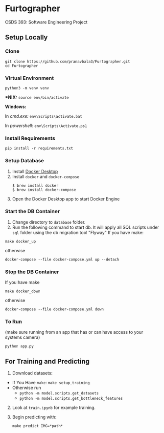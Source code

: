 # Furtographer
CSDS 393: Software Engineering Project

## Setup Locally

### Clone
```
git clone https://github.com/pranavbala3/Furtographer.git
cd Furtographer
```
### Virtual Environment
```
python3 -m venv venv
```
**\*NIX:** `source env/bin/activate`

**Windows:**

In *cmd.exe:* `env\Scripts\activate.bat`

In *powershell:* `env\Scripts\Activate.ps1`

### Install Requirements
```
pip install -r requirements.txt
```

### Setup Database
1. Install [Docker Desktop](https://www.docker.com/products/docker-desktop/)
2. Install `docker` and `docker-compose`
    ```
    $ brew install docker
    $ brew install docker-compose
    ```
3.  Open the Docker Desktop app to start Docker Engine

### Start the DB Container
1. Change directory to `database` folder.
2. Run the following command to start db. It will apply all SQL scripts under `sql` folder using the db migration tool "Flyway"
If you have make:
```
make docker_up
```
otherwise
```
docker-compose --file docker-compose.yml up --detach
```

### Stop the DB Container
If you have make
```
make docker_down
```
otherwise
```
docker-compose --file docker-compose.yml down
```

### To Run
(make sure running from an app that has or can have access to your systems camera)
```
python app.py
```

## For Training and Predicting

1. Download datasets:

- If You Have ```make```: `make setup_training`
- Otherwise run
  - ```python -m model.scripts.get_datasets```
  - ```python -m model.scripts.get_bottleneck_features```

2. Look at `train.ipynb` for example training.

3. Begin predicting with:

   `make predict IMG=*path*`
